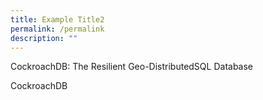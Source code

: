 ```yaml
---
title: Example Title2
permalink: /permalink
description: ""
---
```


 CockroachDB: The Resilient Geo-DistributedSQL Database

CockroachDB